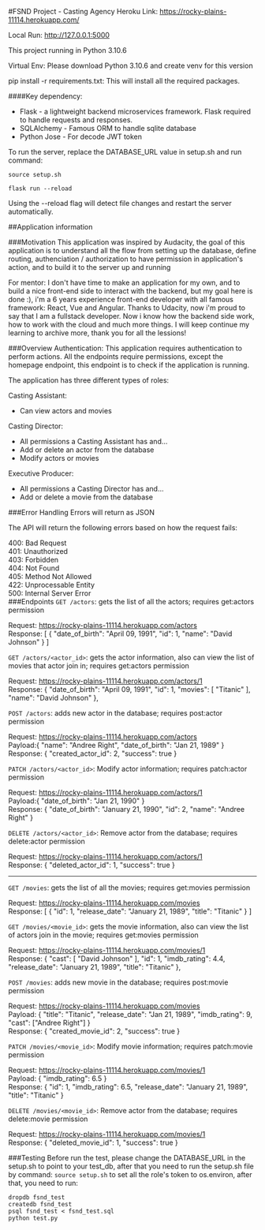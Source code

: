 #FSND Project - Casting Agency
Heroku Link: https://rocky-plains-11114.herokuapp.com/

Local Run: http://127.0.0.1:5000

This project running in Python 3.10.6

Virtual Env: Please download Python 3.10.6 and create venv for this version

pip install -r requirements.txt:
This will install all the required packages.

####Key dependency:
- Flask - a lightweight backend microservices framework. Flask required to handle requests and responses.
- SQLAlchemy - Famous ORM to handle sqlite database
- Python Jose - For decode JWT token

To run the server, replace the DATABASE_URL value in setup.sh and run command:

`source setup.sh`

`flask run --reload`

Using the --reload flag will detect file changes and restart the server automatically.

##Application information

###Motivation
This application was inspired by Audacity, the goal of this application is to understand all the flow from setting up the database, define routing, authenciation / authorization to have permission in application's action, and to build it to the server up and running

For mentor: I don't have time to make an application for my own, and to build a nice front-end side to interact with the backend, but my goal here is done :), i'm a 6 years experience front-end developer with all famous framework: React, Vue and Angular. Thanks to Udacity, now i'm proud to say that I am a fullstack developer. Now i know how the backend side work, how to work with the cloud and much more things. I will keep continue my learning to archive more, thank you for all the lessions!

###Overview
Authentication: This application requires authentication to perform actions. All the endpoints require permissions, except the homepage endpoint, this endpoint is to check if the application is running.

The application has three different types of roles:

Casting Assistant:
- Can view actors and movies

Casting Director:
- All permissions a Casting Assistant has and… 
- Add or delete an actor from the database
- Modify actors or movies

Executive Producer:
- All permissions a Casting Director has and…
- Add or delete a movie from the database

###Error Handling
Errors will return as JSON

The API will return the following errors based on how the request fails:

400: Bad Request\
401: Unauthorized\
403: Forbidden\
404: Not Found\
405: Method Not Allowed\
422: Unprocessable Entity\
500: Internal Server Error\
###Endpoints
`GET /actors`: gets the list of all the actors; requires get:actors permission

Request: https://rocky-plains-11114.herokuapp.com/actors \
Response: [
{
"date_of_birth": "April 09, 1991",
"id": 1,
"name": "David Johnson"
}
]

`GET /actors/<actor_id>`: gets the actor information, also can view the list of movies that actor join in;
requires get:actors permission

Request: https://rocky-plains-11114.herokuapp.com/actors/1 \
Response: {
"date_of_birth": "April 09, 1991",
"id": 1,
"movies": [
"Titanic"
],
"name": "David Johnson"
},

`POST /actors`: adds new actor in the database; requires post:actor permission

Request: https://rocky-plains-11114.herokuapp.com/actors \
Payload:{
"name": "Andree Right",
"date_of_birth": "Jan 21, 1989"
}\
Response: {
"created_actor_id": 2,
"success": true
}

`PATCH /actors/<actor_id>`: Modify actor information; requires patch:actor permission

Request: https://rocky-plains-11114.herokuapp.com/actors/1 \
Payload:{
"date_of_birth": "Jan 21, 1990"
}\
Response: {
"date_of_birth": "January 21, 1990",
"id": 2,
"name": "Andree Right"
}

`DELETE /actors/<actor_id>`: Remove actor from the database; requires delete:actor permission

Request: https://rocky-plains-11114.herokuapp.com/actors/1 \
Response: {
"deleted_actor_id": 1,
"success": true
}

-------

`GET /movies`: gets the list of all the movies; requires get:movies permission

Request: https://rocky-plains-11114.herokuapp.com/movies \
Response: [
{
"id": 1,
"release_date": "January 21, 1989",
"title": "Titanic"
}
]

`GET /movies/<movie_id>`: gets the movie information, also can view the list of actors join in the movie;
requires get:movies permission

Request: https://rocky-plains-11114.herokuapp.com/movies/1 \
Response: {
"cast": [
"David Johnson"
],
"id": 1,
"imdb_rating": 4.4,
"release_date": "January 21, 1989",
"title": "Titanic"
},

`POST /movies`: adds new movie in the database; requires post:movie permission

Request: https://rocky-plains-11114.herokuapp.com/movies \
Payload: {
"title": "Titanic",
"release_date": "Jan 21, 1989",
"imdb_rating": 9,
"cast": ["Andree Right"]
}\
Response: {
"created_movie_id": 2,
"success": true
}

`PATCH /movies/<movie_id>`: Modify movie information; requires patch:movie permission

Request: https://rocky-plains-11114.herokuapp.com/movies/1 \
Payload: {
"imdb_rating": 6.5
}\
Response: {
"id": 1,
"imdb_rating": 6.5,
"release_date": "January 21, 1989",
"title": "Titanic"
}

`DELETE /movies/<movie_id>`: Remove actor from the database; requires delete:movie permission

Request: https://rocky-plains-11114.herokuapp.com/movies/1 \
Response: {
"deleted_movie_id": 1,
"success": true
}

###Testing
Before run the test, please change the DATABASE_URL in the setup.sh to point to your test_db, after that you need to run the setup.sh file by command: `source setup.sh` to set all the role's token to os.environ, after that, you need to run:

`dropdb fsnd_test` \
`createdb fsnd_test` \
`psql fsnd_test < fsnd_test.sql` \
`python test.py`
